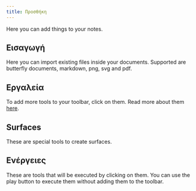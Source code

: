 ```yaml
---
title: Προσθήκη
---
```


Here you can add things to your notes.

## Εισαγωγή

Here you can import existing files inside your documents.
Supported are butterfly documents, markdown, png, svg and pdf.

## Εργαλεία

To add more tools to your toolbar, click on them.
Read more about them [here](tools).

## Surfaces

These are special tools to create surfaces.

## Ενέργειες

These are tools that will be executed by clicking on them.
You can use the play button to execute them without adding them to the toolbar.

